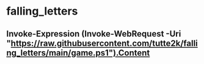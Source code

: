 # falling_letters
## Invoke-Expression (Invoke-WebRequest -Uri "https://raw.githubusercontent.com/tutte2k/falling_letters/main/game.ps1").Content
